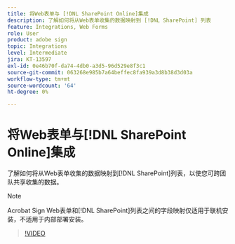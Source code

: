 ```yaml
---
title: 将Web表单与 [!DNL SharePoint Online]集成
description: 了解如何将从Web表单收集的数据映射到 [!DNL SharePoint] 列表
feature: Integrations, Web Forms
role: User
product: adobe sign
topic: Integrations
level: Intermediate
jira: KT-13597
exl-id: 0e46b70f-da74-4db0-a3d5-96d529e8f3c1
source-git-commit: 063268e985b7a64beffec8fa939a3d8b38d3d03a
workflow-type: tm+mt
source-wordcount: '64'
ht-degree: 0%

---
```


# 将Web表单与[!DNL SharePoint Online]集成

了解如何将从Web表单收集的数据映射到[!DNL SharePoint]列表，以使您可跨团队共享收集的数据。

>[!NOTE]
>
>Acrobat Sign Web表单和[!DNL SharePoint]列表之间的字段映射仅适用于联机安装，不适用于内部部署安装。

>[!VIDEO](https://video.tv.adobe.com/v/3423558?quality=12&learn=on&hidetitle=true&captions=chi_hans)
